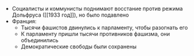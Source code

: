 - Социалисты и коммунисты поднимают восстание против режима Дольфруса ([[1933 год]]), но было подавлено
-  Франция:
	- Тысячи фашистов двинулись к парламенту, чтобы разогнать его
	- К парламенту пришли тысячи противников фашизма, они объединились 
	- Демократические свободы были сохранены
